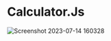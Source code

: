 # Calculator.Js

![Screenshot 2023-07-14 160328](https://github.com/vivek-panchal/Calculator.Js/assets/95127627/e9c181ae-eb37-481e-b790-a35df5e13b83)
